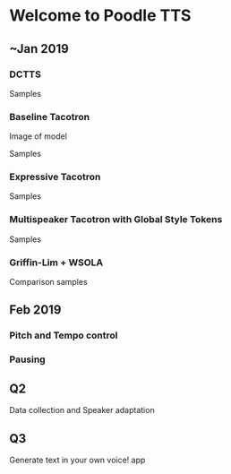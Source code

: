 # Welcome to Poodle TTS

## ~Jan 2019

### DCTTS

Samples

### Baseline Tacotron

Image of model

Samples

### Expressive Tacotron

Samples

### Multispeaker Tacotron with Global Style Tokens

Samples

### Griffin-Lim + WSOLA

Comparison samples

## Feb 2019

### Pitch and Tempo control

### Pausing

## Q2

Data collection and Speaker adaptation

## Q3

Generate text in your own voice! app
